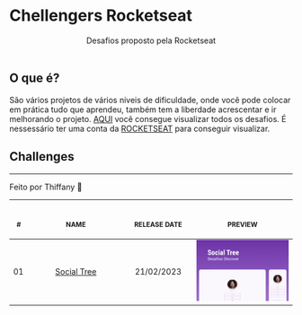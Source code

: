 # Chellengers Rocketseat
<p align="center">
    Desafios proposto pela Rocketseat <br>
    <br><table>

## O que é?
São vários projetos de vários niveis de dificuldade, onde você pode colocar em prática tudo que aprendeu, também tem a liberdade acrescentar e ir melhorando o projeto. [AQUI](https://app.rocketseat.com.br/discover/challenges) você consegue visualizar todos os desafios. É nessessário ter uma conta da [ROCKETSEAT](https://rocketseat.com.br) para conseguir visualizar. 

## Challenges
<thead>
        <tr>
            <th align="center">
                <img width="20" height="1"> 
                <p>
                    <small>#</small>
                </p>
            </th>
            <th align="center">
                <img width="300" height="1"> 
                <p> 
                    <small>
                        NAME
                    </small>
                </p>
            </th>
            <th align="left">
                <img width="140" height="1">
                <p align="center"> 
                    <small>
                    RELEASE DATE
                    </small>
                </p>
            </th>
            <th align="center">
                <img width="201" height="1">
                <p align="center"> 
                    <small>
                    PREVIEW
                    </small>
                </p>
            </th>
        </tr>
    </thead>
    <tbody>
        <tr>
            <td>01</td>
            <td align="center"><a href="01"> Social Tree </a></td>
            <td align="center">21/02/2023</td>
            <td align="center">
            <a href="01"><img width="300px" src="assets\previewSocialTree.png" /></a></td>
        </tr>
    </tbody>
<thead>

---
Feito por Thiffany 🥦
